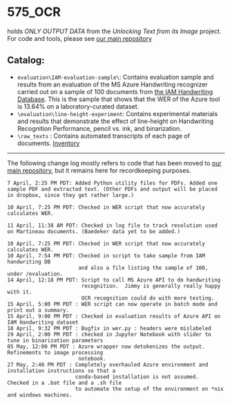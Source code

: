# 575_OCR
holds *ONLY OUTPUT DATA* from the _Unlocking Text from its Image_ project.
For code and tools, please see [our main repository](https://github.com/Linguistics575/unlocking-text-main)

## Catalog:
* `evaluation\IAM-evaluation-sample\`: Contains evaluation sample and results from an evaluation of the MS Azure Handwriting recognizer carried out on a sample of 100 documents from [the IAM Handwriting Database](http://www.fki.inf.unibe.ch/databases/iam-handwriting-database).  This is the sample that shows that the WER of the Azure tool is 13.64% on a laboratory-curated dataset.
* `\evaluation\line-height-experiment`: Contains experimental materials and results that demonstrate the effect of line-height on Handwriting Recognition Performance, pencil vs. ink, and binarization.
* `\raw_texts` : Contains automated transcripts of each page of documents. [Inventory](https://github.com/Linguistics575/575_OCR/raw_texts)

---
The following change log mostly refers to code that has been moved to [our main repository](https://github.com/Linguistics575/unlocking-text-main), but it remains here for recordkeeping purposes.

    7 April, 2:25 PM PDT: Added Python utility files for PDFs. Added one sample PDF and extracted text. (Other PDFs and output will be placed in dropbox, since they get rather large.)

    10 April, 7:25 PM PDT: Checked in WER script that now accurately calculates WER.

    11 April, 11:38 AM PDT: Checked in log file to track resolution used on Martineau documents. (Baedeker data yet to be added.)

    10 April, 7:25 PM PDT: Checked in WER script that now accurately calculates WER.
    10 April, 7:54 PM PDT: Checked in script to take sample from IAM handwriting DB
                           and also a file listing the sample of 100, under /evaluation.
    14 April, 12:18 PM PDT: Script to call MS Azure API to do handwriting
                            recognition.  Jimmy is generally really happy with it.
                            OCR recognition could do with more testing.
    15 April, 5:00 PM PDT : WER script can now operate in batch mode and print out a summary.
    15 April, 9:00 PM PDT : Checked in evaluation results of Azure API on IAM Handwriting dataset
    18 April, 9:32 PM PDT : Bugfix in wer.py : headers were mislabeled
    29 April, 2:00 PM PDT : checked in Jupyter Notebook with slider to tune in binarization parameters
    05 May, 12:00 PM PDT : Azure wrapper now detokenizes the output.  Refinements to image processing
                           notebook.
    27 May, 2:40 PM PDT : Completely overhauled Azure environment and installation instructions so that a
                          conda-based installation is not assumed.  Checked in a .bat file and a .sh file
                          to automate the setup of the environment on *nix and windows machines.
